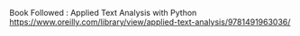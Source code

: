 Book Followed : Applied Text Analysis with Python https://www.oreilly.com/library/view/applied-text-analysis/9781491963036/